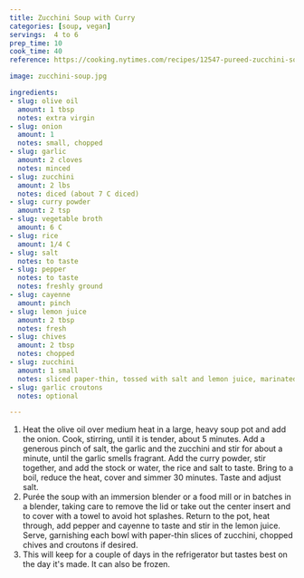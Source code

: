 ```yaml
---
title: Zucchini Soup with Curry
categories: [soup, vegan]
servings:  4 to 6
prep_time: 10
cook_time: 40
reference: https://cooking.nytimes.com/recipes/12547-pureed-zucchini-soup-with-curry

image: zucchini-soup.jpg

ingredients:
- slug: olive oil
  amount: 1 tbsp
  notes: extra virgin
- slug: onion
  amount: 1
  notes: small, chopped
- slug: garlic
  amount: 2 cloves
  notes: minced
- slug: zucchini
  amount: 2 lbs
  notes: diced (about 7 C diced)
- slug: curry powder
  amount: 2 tsp
- slug: vegetable broth
  amount: 6 C
- slug: rice
  amount: 1/4 C
- slug: salt
  notes: to taste
- slug: pepper
  notes: to taste
  notes: freshly ground
- slug: cayenne
  amount: pinch
- slug: lemon juice
  amount: 2 tbsp
  notes: fresh
- slug: chives
  amount: 2 tbsp
  notes: chopped
- slug: zucchini
  amount: 1 small
  notes: sliced paper-thin, tossed with salt and lemon juice, marinated for 15 minutes or longer
- slug: garlic croutons
  notes: optional

---
```


1. Heat the olive oil over medium heat in a large, heavy soup pot and add the onion. Cook, stirring, until it is tender, about 5 minutes. Add a generous pinch of salt, the garlic and the zucchini and stir for about a minute, until the garlic smells fragrant. Add the curry powder, stir together, and add the stock or water, the rice and salt to taste. Bring to a boil, reduce the heat, cover and simmer 30 minutes. Taste and adjust salt.
2. Purée the soup with an immersion blender or a food mill or in batches in a blender, taking care to remove the lid or take out the center insert and to cover with a towel to avoid hot splashes. Return to the pot, heat through, add pepper and cayenne to taste and stir in the lemon juice. Serve, garnishing each bowl with paper-thin slices of zucchini, chopped chives and croutons if desired.
3. This will keep for a couple of days in the refrigerator but tastes best on the day it's made. It can also be frozen.
